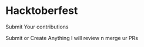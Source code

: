 # Hacktoberfest
Submit Your contributions 


Submit or Create Anything
I will review n merge ur PRs
